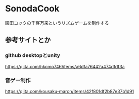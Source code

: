 # SonodaCook
園田コックの千客万来というリズムゲームを制作する

## 参考サイトとか
### github desktopとunity
https://qiita.com/hkomo746/items/a6dfa76442a474dfdf3a

### 音ゲー制作
https://qiita.com/kousaku-maron/items/42f801df2b87e37b1d91